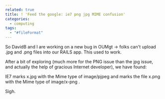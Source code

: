 ```yaml
---
related: true
title: ! 'Feed the google: ie7 png jpg MIME confusion'
categories: 
  - computing
tags:
  - "#fileFormat"
---
```

So DavidB and I are working on a new bug in OUMgt -> folks can't upload .jpg
and .png files into our RAILS app. This used to work.

After a bit of exploring (much more for the PNG issue than the jpg issue, and
actually the help of gracious Internet developer), we have found:

IE7 marks x.jpg with the Mime type of image/pjpeg and marks the file x.png
with the Mime type of image/x-png .

Sigh.

